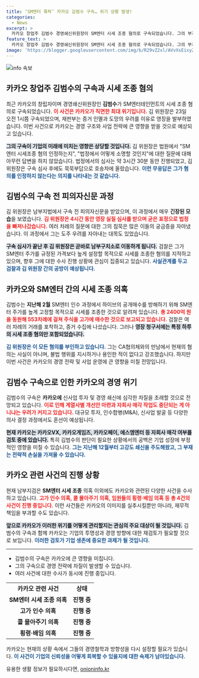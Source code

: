 ```yaml
---
title: ‘SM엔터 폭락’ 카카오 김범수 구속… 위기 상황 발생!
categories:
  - News
excerpt: >
  카카오 창업주 김범수 경영쇄신위원장이 SM엔터 시세 조종 혐의로 구속되었습니다. 그의 부재는 카카오의 투자 및 경영 쇄신 작업에 심각한 차질을 불러올 전망입니다. 카카오는 창사 이래 처음으로 창업주 구속이라는 위기를 맞고 있습니다.
feature_text: >
  카카오 창업주 김범수 경영쇄신위원장이 SM엔터 시세 조종 혐의로 구속되었습니다. 그의 부재는 카카오의 투자 및 경영 쇄신 작업에 심각한 차질을 불러올 전망입니다. 카카오는 창사 이래 처음으로 창업주 구속이라는 위기를 맞고 있습니다.
image: 'https://blogger.googleusercontent.com/img/b/R29vZ2xl/AVvXsEixyZcFfHzMRdzZMjFBmAUKJYCLCGyLL1o632UiGVXcaFdKo_bkvkuCioo0uUKlGfBVcT3P84aROyZIXSBEx3Aw5nCQ3pTgDom1WDC4m8eifvWiAmWEEVb4x6G_l8C0QH225ldMjyaFvpxGEBGNO37VmDTDMHGhJPq73UglMfDca1-0aw/s1600/blogspot.png'
---
```


<p><img src="https://blogger.googleusercontent.com/img/b/R29vZ2xl/AVvXsEixyZcFfHzMRdzZMjFBmAUKJYCLCGyLL1o632UiGVXcaFdKo_bkvkuCioo0uUKlGfBVcT3P84aROyZIXSBEx3Aw5nCQ3pTgDom1WDC4m8eifvWiAmWEEVb4x6G_l8C0QH225ldMjyaFvpxGEBGNO37VmDTDMHGhJPq73UglMfDca1-0aw/s1600/blogspot.png" alt="info 속보" /></p>

<h2 data-ke-size="size26">카카오 창업주 김범수의 구속과 시세 조종 혐의</h2>

<p data-ke-size="size16">최근 카카오의 창립자이며 경영쇄신위원장인 <b>김범수</b>가 SM엔터테인먼트의 시세 조종 혐의로 구속되었습니다. <b><span style="color: #ee2323;">이 사건은 카카오가 직면한 최대 위기입니다.</span></b> 김 위원장은 23일 오전 1시쯤 구속되었으며, 재판부는 증거 인멸과 도망의 우려를 이유로 영장을 발부하였습니다. 이번 사건으로 카카오는 경영 구조와 사업 전략에 큰 영향을 받을 것으로 예상되고 있습니다.</p>

<p data-ke-size="size16"><b><span style="background-color: #21538527;">그의 구속이 기업의 미래에 미치는 영향은 상당할 것입니다.</span></b> 김 위원장은 법원에서 "SM엔터 시세조종 혐의 인정하는지", "법정에서 어떻게 소명할 것인지"에 대한 질문에 대해 아무런 답변을 하지 않았습니다. 법정에서의 심사는 약 3시간 30분 동안 진행되었고, 김 위원장은 구속 심사 후에도 묵묵부답으로 호송차에 올랐습니다. <b><span style="color: #1a5490;">이런 무응답은 그가 혐의를 인정하지 않는다는 의지를 나타내는 것 같습니다.</span></b></p>

<h2 data-ke-size="size26">김범수의 구속 전 피의자신문 과정</h2>

<p data-ke-size="size16">김 위원장은 남부지법에서 구속 전 피의자신문을 받았으며, 이 과정에서 매우 <b>긴장된 모습</b>을 보였습니다. <b><span style="color: #ee2323;">김 위원장은 4시간 동안 영장 실질 심사를 받으며 굳은 표정으로 법정을 빠져나갔습니다.</span></b> 여러 차례의 질문에 대한 그의 침묵은 많은 이들의 궁금증을 자아냈습니다. 이 과정에서 그는 도주 우려를  자아내는 대목도 있었습니다.</p>

<p data-ke-size="size16"><b><span style="background-color: #21538527;">구속 심사가 끝난 후 김 위원장은 곧바로 남부구치소로 이동하게 됩니다.</span></b> 검찰은 그가 SM엔터 주가를 규정된 가격보다 높게 설정할 목적으로 시세를 조종한 혐의를 지적하고 있으며, 향후 그에 대한 수사 진행 상황에 관심이 집중되고 있습니다. <b><span style="color: #1a5490;">사실관계를 두고 검찰과 김 위원장 간의 공방이 예상됩니다.</span></b></p>

<h2 data-ke-size="size26">카카오와 SM엔터 간의 시세 조종 의혹</h2>

<p data-ke-size="size16">김범수는 <b>지난해 2월</b> SM엔터 인수 과정에서 하이브의 공개매수를 방해하기 위해 SM엔터 주가를 높게 고정할 목적으로 시세를 조종한 것으로 알려져 있습니다. <b><span style="color: #ee2323;">총 2400억 원을 동원해 553차례에 걸쳐 주식을 고가에 매수한 것으로 보고되고 있습니다.</span></b> 검찰은 여러 차례의 거래를 포착하고, 증거 수집에 나섰습니다. 그러나 <b><span style="background-color: #21538527;">영장 청구서에는 특정 하루의 시세 조종 혐의만 포함되었습니다.</span></b></p>

<p data-ke-size="size16"><b><span style="color: #1a5490;">김 위원장은 이 모든 혐의를 부인하고 있습니다.</span></b> 그는 CA협의체와의 만남에서 현재의 혐의는 사실이 아니며, 불법 행위를 지시하거나 용인한 적이 없다고 강조했습니다. 하지만 이번 사건은 카카오의 경영 전략 및 사업 운영에 큰 영향을 미칠 전망입니다.</p>

<h2 data-ke-size="size26">김범수 구속으로 인한 카카오의 경영 위기</h2>

<p data-ke-size="size16">김범수의 구속은 <b>카카오에</b> 신사업 투자 및 경영 쇄신에 심각한 차질을 초래할 것으로 전망되고 있습니다. <b><span style="color: #ee2323;">이로 인해 계열사별 개선안 마련과 자회사 매각 작업도 중단되는 게 아니냐는 우려가 커지고 있습니다.</span></b> 대규모 투자, 인수합병(M&A), 신사업 발굴 등 다양한 의사 결정 과정에서도 혼선이 예상됩니다.</p>

<p data-ke-size="size16"><b><span style="background-color: #21538527;">현재 카카오는 카카오VX, 카카오게임즈, 카카오페이, 에스엠엔터 등 자회사 매각 여부를 검토 중에 있습니다.</span></b> 특히 김범수의 판단이 필요한 상황에서의 공백은 기업 성장에 부정적인 영향을 미칠 수 있습니다. <b><span style="color: #1a5490;">그는 지난해 12월부터 고강도 쇄신을 주도해왔고, 그 부재는 전략적 손실을 가져올 수 있습니다.</span></b></p>

<h2 data-ke-size="size26">카카오 관련 사건의 진행 상황</h2>

<p data-ke-size="size16">현재 남부지검은 <b>SM엔터 시세 조종</b> 의혹 이외에도 카카오와 관련된 다양한 사건을 수사하고 있습니다. <b><span style="color: #ee2323;">고가 인수 의혹, 콜 몰아주기 의혹, 임원들의 횡령·배임 의혹 등 총 4건의 사건이 진행 중입니다.</span></b> 이런 사건들은 카카오의 이미지를 실추시킬뿐만 아니라, 재무적 책임을 부과할 수도 있습니다.</p>

<p data-ke-size="size16"><b><span style="background-color: #21538527;">앞으로 카카오가 이러한 위기를 어떻게 관리할지는 관심의 주요 대상이 될 것입니다.</span></b> 김범수의 구속과 함께 카카오는 기업의 투명성과 경영 방향에 대한 재검토가 필요할 것으로 보입니다. <b><span style="color: #1a5490;">이러한 검토가 기업 생존에 중요한 과제가 될 것입니다.</span></b></p>

<hr /> 

<ul>
    <li>김범수의 구속은 카카오에 큰 영향을 미칩니다.</li>
    <li>그의 구속으로 경영 전략에 차질이 발생할 수 있습니다.</li>
    <li>여러 사건에 대한 수사가 동시에 진행 중입니다.</li>
</ul>

<table style="width:100%;">
    <tr>
        <td style="text-align: center; height: 17px;"><b>카카오 관련 사건</b></td>
        <td style="text-align: center; height: 17px;"><b>상태</b></td>
    </tr>
    <tr>
        <td style="text-align: center; height: 17px;"><b>SM엔터 시세 조종 의혹</b></td>
        <td style="text-align: center; height: 17px;"><b>진행 중</b></td>
    </tr>
    <tr>
        <td style="text-align: center; height: 17px;"><b>고가 인수 의혹</b></td>
        <td style="text-align: center; height: 17px;"><b>진행 중</b></td>
    </tr>
    <tr>
        <td style="text-align: center; height: 17px;"><b>콜 몰아주기 의혹</b></td>
        <td style="text-align: center; height: 17px;"><b>진행 중</b></td>
    </tr>
    <tr>
        <td style="text-align: center; height: 17px;"><b>횡령·배임 의혹</b></td>
        <td style="text-align: center; height: 17px;"><b>진행 중</b></td>
    </tr>
</table>

<p data-ke-size="size16">카카오는 현재의 상황 속에서 그들의 경영철학과 방향성을 다시 설정할 필요가 있습니다. <b><span style="color: #1a5490;">이 사건이 기업의 신뢰성을 어떻게 회복할 수 있을지에 대한 숙제가 남아있습니다.</span></b></p>
유용한 생활 정보가 필요하시다면, <a href="https://onioninfo.kr" rel="dofollow">onioninfo.kr</a>



